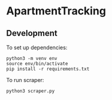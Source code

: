 # ApartmentTracking


## Development
To set up dependencies: 
```
python3 -m venv env
source env/bin/activate
pip install -r requirements.txt
```

To run scraper:
```
python3 scraper.py
```
